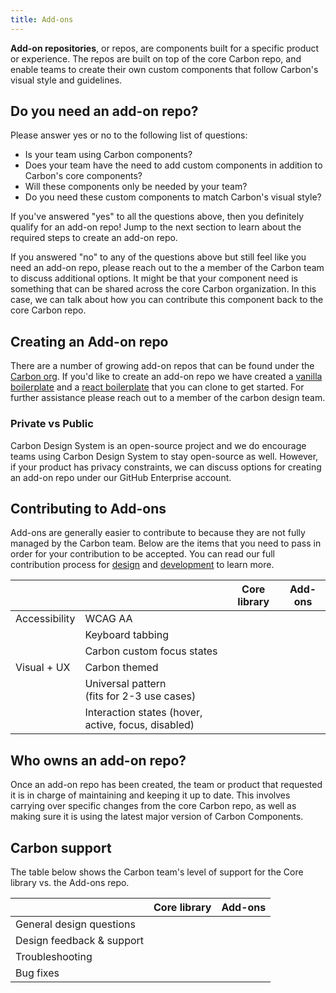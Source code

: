 ```yaml
---
title: Add-ons
---
```


**Add-on repositories**, or repos, are components built for a specific product or experience. The repos are built on top of the core Carbon repo, and enable teams to create their own custom components that follow Carbon's visual style and guidelines.

## Do you need an add-on repo?

Please answer yes or no to the following list of questions:

- Is your team using Carbon components?
- Does your team have the need to add custom components in addition to Carbon's core components?
- Will these components only be needed by your team?
- Do you need these custom components to match Carbon's visual style?

If you've answered "yes" to all the questions above, then you definitely qualify for an add-on repo! Jump to the next section to learn about the required steps to create an add-on repo.

If you answered "no" to any of the questions above but still feel like you need an add-on repo, please reach out to the a member of the Carbon team to discuss additional options. It might be that your component need is something that can be shared across the core Carbon organization. In this case, we can talk about how you can contribute this component back to the core Carbon repo.

## Creating an Add-on repo

There are a number of growing add-on repos that can be found under the [Carbon org](https://github.com/carbon-design-system). If you'd like to create an add-on repo we have created a [vanilla boilerplate](https://github.com/carbon-design-system/carbon-boilerplate) and a [react boilerplate](https://github.com/carbon-design-system/carbon-addons-boilerplate-react) that you can clone to get started. For further assistance please reach out to a member of the carbon design team.

### Private vs Public

Carbon Design System is an open-source project and we do encourage teams using Carbon Design System to stay open-source as well. However, if your product has privacy constraints, we can discuss options for creating an add-on repo under our GitHub Enterprise account.

## Contributing to Add-ons

Add-ons are generally easier to contribute to because they are not fully managed by the Carbon team. Below are the items that you need to pass in order for your contribution to be accepted. You can read our full contribution process for [design](/contributing/designers) and [development](/contributing/developers) to learn more.

|               |                                                     | Core library                                         | Add-ons                                              |
| ------------- | --------------------------------------------------- | ---------------------------------------------------- | ---------------------------------------------------- |
| Accessibility | WCAG AA                                             | <icon name="icon--checkmark--solid" color="green" /> | <icon name="icon--checkmark--solid" color="green" /> |
|               | Keyboard tabbing                                    | <icon name="icon--checkmark--solid" color="green" /> | <icon name="icon--checkmark--solid" color="green" /> |
|               | Carbon custom focus states                          | <icon name="icon--checkmark--solid" color="green" /> |                                                      |
| Visual + UX   | Carbon themed                                       | <icon name="icon--checkmark--solid" color="green" /> |                                                      |
|               | Universal pattern <br>(fits for 2-3 use cases)      | <icon name="icon--checkmark--solid" color="green" /> |                                                      |
|               | Interaction states (hover, active, focus, disabled) | <icon name="icon--checkmark--solid" color="green" /> | <icon name="icon--checkmark--solid" color="green" /> |

## Who owns an add-on repo?

Once an add-on repo has been created, the team or product that requested it is in charge of maintaining and keeping it up to date. This involves carrying over specific changes from the core Carbon repo, as well as making sure it is using the latest major version of Carbon Components.

## Carbon support

The table below shows the Carbon team's level of support for the Core library vs. the Add-ons repo.

|                           | Core library                                         | Add-ons                                              |
| ------------------------- | ---------------------------------------------------- | ---------------------------------------------------- |
| General design questions  | <icon name="icon--checkmark--solid" color="green" /> | <icon name="icon--checkmark--solid" color="green" /> |
| Design feedback & support | <icon name="icon--checkmark--solid" color="green" /> |                                                      |
| Troubleshooting           | <icon name="icon--checkmark--solid" color="green" /> | <icon name="icon--checkmark--solid" color="green" /> |
| Bug fixes                 | <icon name="icon--checkmark--solid" color="green" /> |                                                      |
